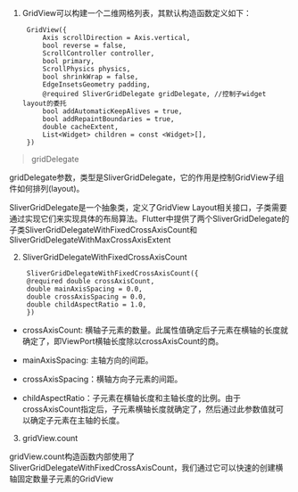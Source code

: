 1. GridView可以构建一个二维网格列表，其默认构造函数定义如下：


        GridView({
            Axis scrollDirection = Axis.vertical,
            bool reverse = false,
            ScrollController controller,
            bool primary,
            ScrollPhysics physics,
            bool shrinkWrap = false,
            EdgeInsetsGeometry padding,
            @required SliverGridDelegate gridDelegate, //控制子widget layout的委托
            bool addAutomaticKeepAlives = true,
            bool addRepaintBoundaries = true,
            double cacheExtent,
            List<Widget> children = const <Widget>[],
        })

>gridDelegate

gridDelegate参数，类型是SliverGridDelegate，它的作用是控制GridView子组件如何排列(layout)。

SliverGridDelegate是一个抽象类，定义了GridView Layout相关接口，子类需要通过实现它们来实现具体的布局算法。Flutter中提供了两个SliverGridDelegate的子类SliverGridDelegateWithFixedCrossAxisCount和SliverGridDelegateWithMaxCrossAxisExtent

2. SliverGridDelegateWithFixedCrossAxisCount

        SliverGridDelegateWithFixedCrossAxisCount({
        @required double crossAxisCount, 
        double mainAxisSpacing = 0.0,
        double crossAxisSpacing = 0.0,
        double childAspectRatio = 1.0,
        })

+ crossAxisCount: 横轴子元素的数量。此属性值确定后子元素在横轴的长度就确定了，即ViewPort横轴长度除以crossAxisCount的商。

+ mainAxisSpacing: 主轴方向的间距。

+ crossAxisSpacing：横轴方向子元素的间距。

+ childAspectRatio：子元素在横轴长度和主轴长度的比例。由于crossAxisCount指定后，子元素横轴长度就确定了，然后通过此参数值就可以确定子元素在主轴的长度。

3. gridView.count

gridView.count构造函数内部使用了SliverGridDelegateWithFixedCrossAxisCount，我们通过它可以快速的创建横轴固定数量子元素的GridView